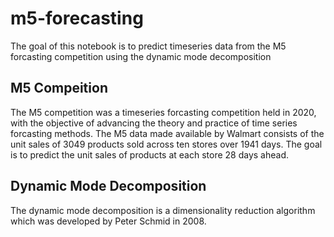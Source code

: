 # m5-forecasting
The goal of this notebook is to predict timeseries data from the M5 forcasting competition using the dynamic mode decomposition

## M5 Compeition
The M5 competition was a timeseries forcasting competition held in 2020, with the objective of advancing the theory and practice of time series forcasting methods. The M5 data made available by Walmart consists of the unit sales of 3049 products sold across ten stores over 1941 days. The goal is to predict the unit sales of products at each store 28 days ahead.

## Dynamic Mode Decomposition
The dynamic mode decomposition is a dimensionality reduction algorithm which was developed by Peter Schmid in 2008.
